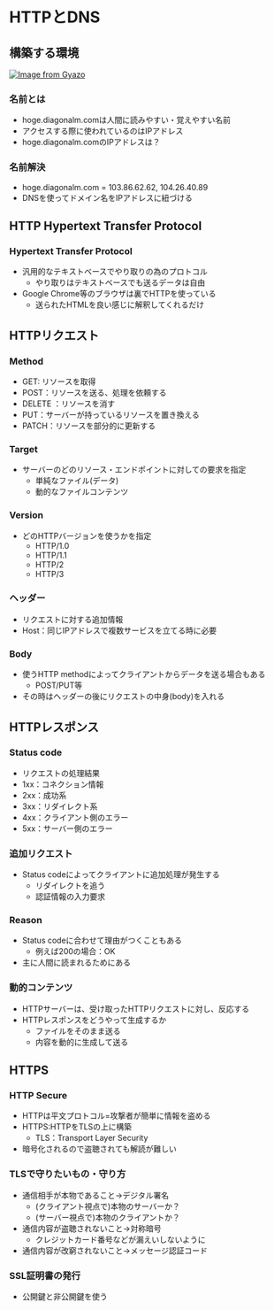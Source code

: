 # HTTPとDNS

## 構築する環境

 [![Image from Gyazo](https://i.gyazo.com/41e028d2377aa1b95f8b7ef838821dde.png)](https://gyazo.com/41e028d2377aa1b95f8b7ef838821dde)



### 名前とは

- hoge.diagonalm.comは人間に読みやすい・覚えやすい名前
- アクセスする際に使われているのはIPアドレス
- hoge.diagonalm.comのIPアドレスは？

### 名前解決

- hoge.diagonalm.com = 103.86.62.62, 104.26.40.89
- DNSを使ってドメイン名をIPアドレスに紐づける



## HTTP Hypertext Transfer Protocol

### Hypertext Transfer Protocol

- 汎用的なテキストベースでやり取りの為のプロトコル
  - やり取りはテキストベースでも送るデータは自由
- Google Chrome等のブラウザは裏でHTTPを使っている
  - 送られたHTMLを良い感じに解釈してくれるだけ



## HTTPリクエスト

### Method

- GET: リソースを取得
- POST：リソースを送る、処理を依頼する
- DELETE ：リソースを消す
- PUT：サーバーが持っているリソースを置き換える
- PATCH：リソースを部分的に更新する

### Target

- サーバーのどのリソース・エンドポイントに対しての要求を指定
  - 単純なファイル(データ)
  - 動的なファイルコンテンツ

### Version

- どのHTTPバージョンを使うかを指定
  - HTTP/1.0
  - HTTP/1.1
  - HTTP/2
  - HTTP/3

### ヘッダー

- リクエストに対する追加情報
- Host：同じIPアドレスで複数サービスを立てる時に必要

### Body

- 使うHTTP methodによってクライアントからデータを送る場合もある
  - POST/PUT等
- その時はヘッダーの後にリクエストの中身(body)を入れる

## HTTPレスポンス

### Status code

- リクエストの処理結果
- 1xx：コネクション情報
- 2xx：成功系
- 3xx：リダイレクト系
- 4xx：クライアント側のエラー
- 5xx：サーバー側のエラー

### 追加リクエスト

- Status codeによってクライアントに追加処理が発生する
  - リダイレクトを追う
  - 認証情報の入力要求

### Reason

- Status codeに合わせて理由がつくこともある
  - 例えば200の場合：OK
- 主に人間に読まれるためにある

### 動的コンテンツ

- HTTPサーバーは、受け取ったHTTPリクエストに対し、反応する
- HTTPレスポンスをどうやって生成するか
  - ファイルをそのまま送る
  - 内容を動的に生成して送る

## HTTPS

### HTTP Secure

- HTTPは平文プロトコル=攻撃者が簡単に情報を盗める
- HTTPS:HTTPをTLSの上に構築
  - TLS：Transport Layer Security
- 暗号化されるので盗聴されても解読が難しい

### TLSで守りたいもの・守り方

- 通信相手が本物であること→デジタル署名
  - (クライアント視点で)本物のサーバーか？
  - (サーバー視点で)本物のクライアントか？
- 通信内容が盗聴されないこと→対称暗号
  - クレジットカード番号などが漏えいしないように
- 通信内容が改窮されないこと→メッセージ認証コード

### SSL証明書の発行

- 公開鍵と非公開鍵を使う